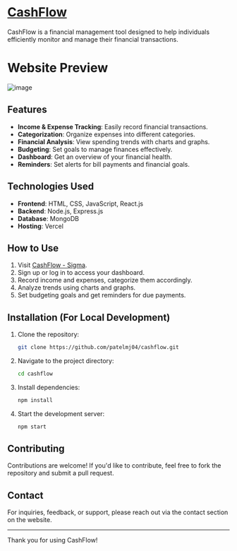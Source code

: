 # [CashFlow](https://cashflow-sigma.vercel.app/)

CashFlow is a financial management tool designed to help individuals efficiently monitor and manage their financial transactions.


# Website Preview

![image](https://github.com/user-attachments/assets/149be146-11d8-4c64-bfaa-7572a8272085)


## Features
- **Income & Expense Tracking**: Easily record financial transactions.
- **Categorization**: Organize expenses into different categories.
- **Financial Analysis**: View spending trends with charts and graphs.
- **Budgeting**: Set goals to manage finances effectively.
- **Dashboard**: Get an overview of your financial health.
- **Reminders**: Set alerts for bill payments and financial goals.

## Technologies Used
- **Frontend**: HTML, CSS, JavaScript, React.js
- **Backend**: Node.js, Express.js
- **Database**: MongoDB
- **Hosting**: Vercel

## How to Use
1. Visit [CashFlow - Sigma](https://cashflow-sigma.vercel.app/).
2. Sign up or log in to access your dashboard.
3. Record income and expenses, categorize them accordingly.
4. Analyze trends using charts and graphs.
5. Set budgeting goals and get reminders for due payments.

## Installation (For Local Development)
1. Clone the repository:
   ```bash
   git clone https://github.com/patelmj04/cashflow.git
   ```
2. Navigate to the project directory:
   ```bash
   cd cashflow
   ```
3. Install dependencies:
   ```bash
   npm install
   ```
4. Start the development server:
   ```bash
   npm start
   ```

## Contributing
Contributions are welcome! If you'd like to contribute, feel free to fork the repository and submit a pull request.

## Contact
For inquiries, feedback, or support, please reach out via the contact section on the website.

---
Thank you for using CashFlow!

